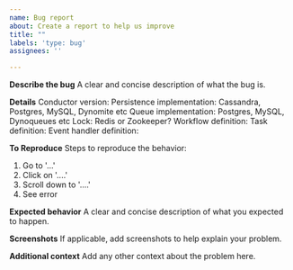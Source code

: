 ```yaml
---
name: Bug report
about: Create a report to help us improve
title: ""
labels: 'type: bug'
assignees: ''

---
```


**Describe the bug**
A clear and concise description of what the bug is.

**Details**
Conductor version:
Persistence implementation: Cassandra, Postgres, MySQL, Dynomite etc
Queue implementation: Postgres, MySQL, Dynoqueues etc
Lock: Redis or Zookeeper?
Workflow definition:
Task definition:
Event handler definition:


**To Reproduce**
Steps to reproduce the behavior:
1. Go to '...'
2. Click on '....'
3. Scroll down to '....'
4. See error

**Expected behavior**
A clear and concise description of what you expected to happen.

**Screenshots**
If applicable, add screenshots to help explain your problem.

**Additional context**
Add any other context about the problem here.
